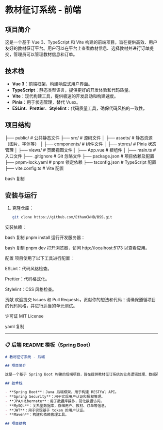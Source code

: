 # 教材征订系统 - 前端

## 项目简介

这是一个基于 Vue 3、TypeScript 和 Vite 构建的前端项目，旨在提供高效、用户友好的教材征订平台。用户可以在平台上查看教材信息、选择教材并进行订单提交，管理员可以管理教材信息和订单。

## 技术栈

- **Vue 3**：前端框架，构建响应式用户界面。
- **TypeScript**：静态类型语言，提供更好的开发体验和代码质量。
- **Vite**：现代构建工具，提供极速的开发启动和构建速度。
- **Pinia**：用于状态管理，替代 Vuex。
- **ESLint**、**Prettier**、**Stylelint**：代码质量工具，确保代码风格的一致性。

## 项目结构

├── public/ # 公共静态文件
├── src/ # 源码文件
│ ├── assets/ # 静态资源（图片、字体等）
│ ├── components/ # 组件文件
│ ├── stores/ # Pinia 状态管理
│ ├── views/ # 页面视图文件
│ ├── App.vue # 根组件
│ ├── main.ts # 入口文件
├── .gitignore # Git 忽略文件
├── package.json # 项目依赖及配置
├── pnpm-lock.yaml # pnpm 锁定依赖
├── tsconfig.json # TypeScript 配置
├── vite.config.ts # Vite 配置

bash
复制

## 安装与运行

1. 克隆仓库：

   ```bash
   git clone https://github.com/EthanCNHB/BSS.git
安装依赖：

bash
复制
pnpm install
运行开发服务器：

bash
复制
pnpm dev
打开浏览器，访问 http://localhost:5173 以查看应用。

配置
项目使用了以下工具进行配置：

ESLint：代码风格检查。

Prettier：代码格式化。

Stylelint：CSS 风格检查。

贡献
欢迎提交 Issues 和 Pull Requests，贡献你的想法和代码！请确保遵循项目的代码风格，并进行适当的单元测试。

许可证
MIT License

yaml
复制

---

### 📋 后端 README 模板（Spring Boot）

```markdown
# 教材征订系统 - 后端

## 项目简介

这是一个基于 Spring Boot 构建的后端项目，旨在提供教材征订系统的业务逻辑处理、数据存取和 API 服务。该系统支持用户注册、教材查询、订单管理等功能，同时提供管理员接口以进行后台管理。

## 技术栈

- **Spring Boot**：Java 后端框架，用于构建 RESTful API。
- **Spring Security**：用于实现用户认证和授权管理。
- **JPA/Hibernate**：用于数据库操作，简化数据访问。
- **MySQL**：关系型数据库，存储用户、教材、订单等信息。
- **JWT**：用于实现基于 token 的用户认证。
- **Maven**：构建和依赖管理工具。

## 项目结构
